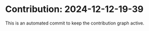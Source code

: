 # Contribution: 2024-12-12-19-39
This is an automated commit to keep the contribution graph active.
